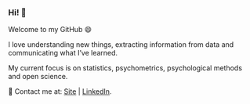 ### Hi! 👋
Welcome to my GitHub 😄

I love understanding new things, extracting information from data and communicating what I’ve learned.

My current focus is on statistics, psychometrics, psychological methods and open science.

🌱 Contact me at: [Site](https://reisrgabriel.com/) | [LinkedIn](https://www.linkedin.com/in/gabrielreisrodrigues/).

<!--
**GabrielReisR/GabrielReisR** is a ✨ _special_ ✨ repository because its `README.md` (this file) appears on your GitHub profile.

Here are some ideas to get you started:

- 🔭 I’m currently working on ...
- 🌱 I’m currently learning ...
- 👯 I’m looking to collaborate on ...
- 🤔 I’m looking for help with ...
- 💬 Ask me about ...

- 😄 Pronouns: ...
- ⚡ Fun fact: ...
-->

